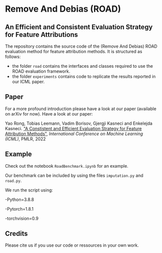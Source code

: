 # Remove And Debias (ROAD)
## An Efficient and Consistent Evaluation Strategy for Feature Attributions

The repository contains the source code of the (Remove And Debias) ROAD evaluation method for feature attribution methods. It is structured as follows:
* the folder ```road``` contains the interfaces and classes required to use the ROAD evaluation framework.
* the folder ```experiments``` contains code to replicate the results reported in our ICML paper.

## Paper
For a more profound introduction please have a look at our paper (available on arXiv for now).
Have a look at our paper:

Yao Rong, Tobias Leemann, Vadim Borisov, Gjergji Kasneci and Enkelejda Kasneci. ["A Constistent and Efficient Evaluation Strategy for Feature Attribution Methods"](https://arxiv.org/pdf/2202.00449), *International Conference on Machine Learning (ICML)*, PMLR, 2022


## Example
Check out the notebook ``RoadBenchmark.ipynb`` for an example.

Our benchmark can be included by using the files ``imputation.py`` and ``road.py``.

We run the script using:

-Python=3.8.8

-Pytorch=1.8.1

-torchvision=0.9

## Credits
Please cite us if you use our code or ressources in your own work.
